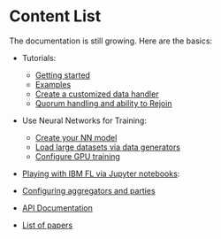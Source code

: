 # Content List

The documentation is still growing. Here are the basics:

- Tutorials:
  - [Getting started](../setup.md)
  - [Examples](../examples)
  - [Create a customized data handler](tutorials/create_my_data_handler.md)
  - [Quorum handling and ability to Rejoin](tutorials/quorum_rejoin.md)

- Use Neural Networks for Training:
  - [Create your NN model](tutorials/Create_my_customized_nn_models.md)
  - [Load large datasets via data generators](tutorials/set_up_data_generators_for_fl.md)
  - [Configure GPU training](tutorials/configure_gpu_training.md)

- [Playing with IBM FL via Jupyter notebooks](../notebooks):

- [Configuring aggregators and parties](tutorials/configure_fl.md)
  
- [API Documentation](https://ibmfl-api-docs.res.ibm.com/)

- [List of papers](papers.md)
